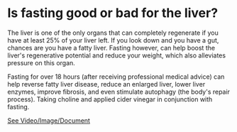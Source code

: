 # Is fasting good or bad for the liver?

The liver is one of the only organs that can completely regenerate if you have at least 25% of your liver left. If you look down and you have a gut, chances are you have a fatty liver. Fasting however, can help boost the liver's regenerative potential and reduce your weight, which also alleviates pressure on this organ.

Fasting for over 18 hours (after receiving professional medical advice) can help reverse fatty liver disease, reduce an enlarged liver, lower liver enzymes, improve fibrosis, and even stimulate autophagy (the body's repair process). Taking choline and applied cider vinegar in conjunction with fasting.

 [See Video/Image/Document](https://hls-player.drberg.com/asset?path=migrated-assets/is-fasting-good-or-bad-for-the-liver)